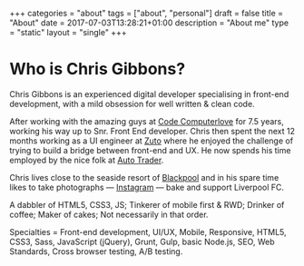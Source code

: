 +++
categories = "about"
tags = ["about", "personal"]
draft = false
title = "About"
date = 2017-07-03T13:28:21+01:00
description = "About me"
type = "static"
layout = "single"
+++
# Who is Chris Gibbons?

Chris Gibbons is an experienced digital developer specialising in front-end development, with a mild obsession for well written &amp; clean code.

After working with the amazing guys at [Code Computerlove](https://www.codecomputerlove.com/) for 7.5 years, working his way up to Snr. Front End developer. Chris then spent the next 12 months working as a UI engineer at [Zuto](https://www.zuto.com) where he enjoyed the challenge of trying to build a bridge between front-end and UX. He now spends his time employed by the nice folk at [Auto Trader](https://www.autotrader.co.uk/).

Chris lives close to the seaside resort of [Blackpool](http://en.wikipedia.org/wiki/Blackpool) and in his spare time likes to take photographs &mdash; [Instagram](http://www.instagram.com/_gbbns)</a> &mdash; bake and support Liverpool FC.

A dabbler of HTML5, CSS3, JS; Tinkerer of mobile first &amp; RWD; Drinker of coffee; Maker of cakes; Not necessarily in that order.

Specialties = Front-end development, UI/UX, Mobile, Responsive, HTML5, CSS3, Sass, JavaScript (jQuery), Grunt, Gulp, basic Node.js, SEO, Web Standards, Cross browser testing, A/B testing.
